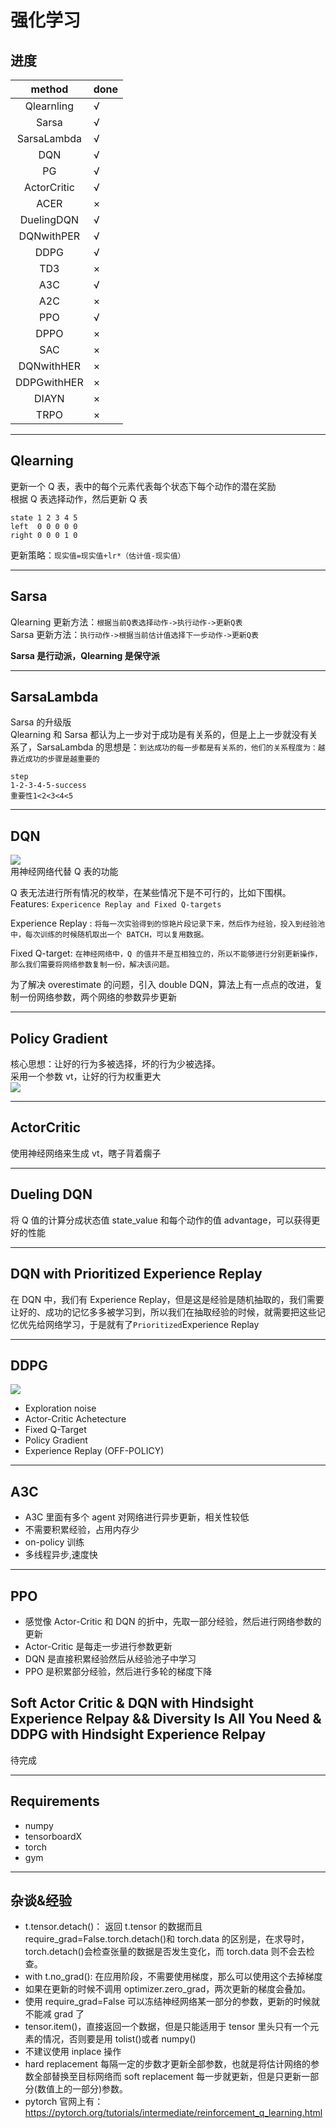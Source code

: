 # 强化学习

## 进度

|   method    | done |
| :---------: | ---- |
| Qlearnling  | √    |
|    Sarsa    | √    |
| SarsaLambda | √    |
|     DQN     | √    |
|     PG      | √    |
| ActorCritic | √    |
|    ACER     | ×    |
| DuelingDQN  | √    |
| DQNwithPER  | √    |
|    DDPG     | √    |
|     TD3     | ×    |
|     A3C     | √    |
|     A2C     | ×    |
|     PPO     | √    |
|    DPPO     | ×    |
|     SAC     | ×    |
| DQNwithHER  | ×    |
| DDPGwithHER | ×    |
|    DIAYN    | ×    |
|    TRPO     | ×    |

---

## Qlearning

更新一个 Q 表，表中的每个元素代表每个状态下每个动作的潜在奖励<br>
根据 Q 表选择动作，然后更新 Q 表

```
state 1 2 3 4 5
left  0 0 0 0 0
right 0 0 0 1 0
```

更新策略：`现实值=现实值+lr*（估计值-现实值）`

---

## Sarsa

Qlearning 更新方法：`根据当前Q表选择动作->执行动作->更新Q表`<br>
Sarsa 更新方法：`执行动作->根据当前估计值选择下一步动作->更新Q表`

**Sarsa 是行动派，Qlearning 是保守派**

---

## SarsaLambda

Sarsa 的升级版<br>
Qlearning 和 Sarsa 都认为上一步对于成功是有关系的，但是上上一步就没有关系了，SarsaLambda 的思想是：`到达成功的每一步都是有关系的，他们的关系程度为：越靠近成功的步骤是越重要的`<br>

```
step
1-2-3-4-5-success
重要性1<2<3<4<5
```

---

## DQN

![](./DeepQLearningNetwork/dqn.jpg)<br>
用神经网络代替 Q 表的功能

Q 表无法进行所有情况的枚举，在某些情况下是不可行的，比如下围棋。<br>
Features: `Expericence Replay and Fixed Q-targets`

Experience Replay : `将每一次实验得到的惊艳片段记录下来，然后作为经验，投入到经验池中，每次训练的时候随机取出一个 BATCH，可以复用数据。`

Fixed Q-target: `在神经网络中，Q 的值并不是互相独立的，所以不能够进行分别更新操作，那么我们需要将网络参数复制一份，解决该问题。`

为了解决 overestimate 的问题，引入 double DQN，算法上有一点点的改进，复制一份网络参数，两个网络的参数异步更新

---

## Policy Gradient

核心思想：让好的行为多被选择，坏的行为少被选择。<br>
采用一个参数 vt，让好的行为权重更大<br>
![](./PolicyGradient/5-1-1.png)<br>

---

## ActorCritic

使用神经网络来生成 vt，瞎子背着瘸子

---

## Dueling DQN

将 Q 值的计算分成状态值 state_value 和每个动作的值 advantage，可以获得更好的性能

---

## DQN with Prioritized Experience Replay

在 DQN 中，我们有 Experience Replay，但是这是经验是随机抽取的，我们需要让好的、成功的记忆多多被学习到，所以我们在抽取经验的时候，就需要把这些记忆优先给网络学习，于是就有了`Prioritized`Experience Replay

---

## DDPG

![](DeepDeterministicPolicyGradient\principle.png)

- Exploration noise
- Actor-Critic Achetecture
- Fixed Q-Target
- Policy Gradient
- Experience Replay (OFF-POLICY)

---

## A3C

- A3C 里面有多个 agent 对网络进行异步更新，相关性较低
- 不需要积累经验，占用内存少
- on-policy 训练
- 多线程异步,速度快

---

## PPO

- 感觉像 Actor-Critic 和 DQN 的折中，先取一部分经验，然后进行网络参数的更新
- Actor-Critic 是每走一步进行参数更新
- DQN 是直接积累经验然后从经验池子中学习
- PPO 是积累部分经验，然后进行多轮的梯度下降

## Soft Actor Critic & DQN with Hindsight Experience Relpay && Diversity Is All You Need & DDPG with Hindsight Experience Relpay

待完成

---

## Requirements

- numpy
- tensorboardX
- torch
- gym

---

## 杂谈&经验

- t.tensor.detach()： 返回 t.tensor 的数据而且 require_grad=False.torch.detach()和 torch.data 的区别是，在求导时，torch.detach()会检查张量的数据是否发生变化，而 torch.data 则不会去检查。
- with t.no_grad(): 在应用阶段，不需要使用梯度，那么可以使用这个去掉梯度
- 如果在更新的时候不调用 optimizer.zero_grad，两次更新的梯度会叠加。
- 使用 require_grad=False 可以冻结神经网络某一部分的参数，更新的时候就不能减 grad 了
- tensor.item()，直接返回一个数据，但是只能适用于 tensor 里头只有一个元素的情况，否则要是用 tolist()或者 numpy()
- 不建议使用 inplace 操作
- hard replacement 每隔一定的步数才更新全部参数，也就是将估计网络的参数全部替换至目标网络而 soft replacement 每一步就更新，但是只更新一部分(数值上的一部分)参数。
- pytorch 官网上有：https://pytorch.org/tutorials/intermediate/reinforcement_q_learning.html
